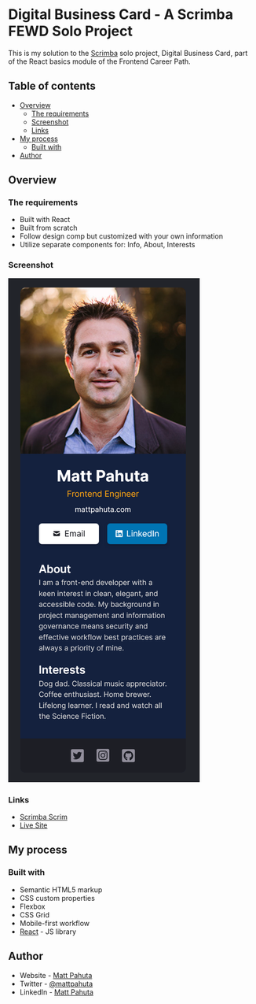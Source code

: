# Digital Business Card - A Scrimba FEWD Solo Project

This is my solution to the [Scrimba](https://scrimba.com/) solo project, Digital Business Card, part of the React basics module of the Frontend Career Path. 

## Table of contents

- [Overview](#overview)
  - [The requirements](#the-requirements)
  - [Screenshot](#screenshot)
  - [Links](#links)
- [My process](#my-process)
  - [Built with](#built-with)
- [Author](#author)


## Overview

### The requirements

- Built with React
- Built from scratch
- Follow design comp but customized with your own information
- Utilize separate components for: Info, About, Interests

### Screenshot

![](./project-ss.png)


### Links

- [Scrimba Scrim](https://scrimba.com/scrim/co120400b8b16ed60b0895eda)
- [Live Site](https://your-live-site-url.com)

## My process

### Built with

- Semantic HTML5 markup
- CSS custom properties
- Flexbox
- CSS Grid
- Mobile-first workflow
- [React](https://reactjs.org/) - JS library


## Author

- Website - [Matt Pahuta](https://www.mattpahuta.com)
- Twitter - [@mattpahuta](https://www.twitter.com/MattPahuta)
- LinkedIn - [Matt Pahuta](www.linkedin.com/in/mattpahuta)